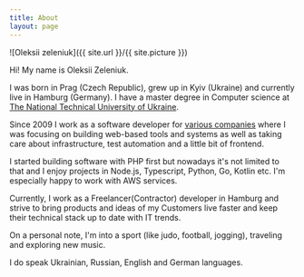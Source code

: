 ```yaml
---
title: About
layout: page
---
```


![Oleksii zeleniuk]({{ site.url }}/{{ site.picture }})


Hi! My name is Oleksii Zeleniuk.


I was born in Prag (Czech Republic), grew up in Kyiv (Ukraine) and currently live in Hamburg (Germany).
I have a master degree in Computer science at <a href="http://kpi.ua/en" target="_blank">The National Technical University of Ukraine</a>.


Since 2009 I work as a software developer for <a href="/companies">various companies</a> where I was focusing on building web-based tools and systems as well as taking care about infrastructure, test automation and a little bit of frontend.


I started building software with PHP first but nowadays it's not limited to that and I enjoy projects in Node.js, Typescript, Python, Go, Kotlin etc. I'm especially happy to work with AWS services. 


Currently, I work as a Freelancer(Contractor) developer in Hamburg and strive to bring products and ideas of my Customers live faster and keep their technical stack up to date with IT trends.


On a personal note, I'm into a sport (like judo, football, jogging), traveling and exploring new music.


I do speak Ukrainian, Russian, English and German languages.

